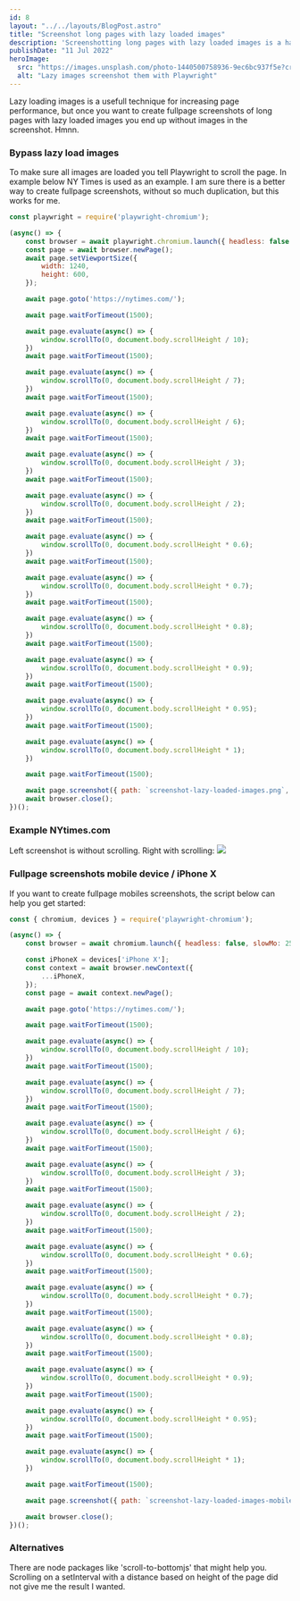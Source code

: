 ```yaml
---
id: 8
layout: "../../layouts/BlogPost.astro"
title: "Screenshot long pages with lazy loaded images"
description: 'Screenshotting long pages with lazy loaded images is a hassle. See how I do manage....'
publishDate: "11 Jul 2022"
heroImage:
  src: "https://images.unsplash.com/photo-1440500758936-9ec6bc937f5e?crop=entropy&cs=tinysrgb&fit=crop&fm=jpg&h=420&ixid=MnwxfDB8MXxyYW5kb218MHx8fHx8fHx8MTY1OTY4Mjc2OA&ixlib=rb-1.2.1&q=80&w=840"
  alt: "Lazy images screenshot them with Playwright"
---
```


Lazy loading images is a usefull technique for increasing page performance, but once you want to create fullpage screenshots of long pages with lazy loaded images you end up without images in the screenshot. Hmnn. 

### Bypass lazy load images
To make sure all images are loaded you tell Playwright to scroll the page. In example below NY Times is used as an example.
I am sure there is a better way to create fullpage screenshots, without so much duplication, but this works for me. 


```js
const playwright = require('playwright-chromium');

(async() => {
    const browser = await playwright.chromium.launch({ headless: false });
    const page = await browser.newPage();
    await page.setViewportSize({
        width: 1240,
        height: 600,
    });

    await page.goto('https://nytimes.com/');

    await page.waitForTimeout(1500);

    await page.evaluate(async() => {
        window.scrollTo(0, document.body.scrollHeight / 10);
    })
    await page.waitForTimeout(1500);

    await page.evaluate(async() => {
        window.scrollTo(0, document.body.scrollHeight / 7);
    })
    await page.waitForTimeout(1500);

    await page.evaluate(async() => {
        window.scrollTo(0, document.body.scrollHeight / 6);
    })
    await page.waitForTimeout(1500);

    await page.evaluate(async() => {
        window.scrollTo(0, document.body.scrollHeight / 3);
    })
    await page.waitForTimeout(1500);

    await page.evaluate(async() => {
        window.scrollTo(0, document.body.scrollHeight / 2);
    })
    await page.waitForTimeout(1500);

    await page.evaluate(async() => {
        window.scrollTo(0, document.body.scrollHeight * 0.6);
    })
    await page.waitForTimeout(1500);

    await page.evaluate(async() => {
        window.scrollTo(0, document.body.scrollHeight * 0.7);
    })
    await page.waitForTimeout(1500);

    await page.evaluate(async() => {
        window.scrollTo(0, document.body.scrollHeight * 0.8);
    })
    await page.waitForTimeout(1500);

    await page.evaluate(async() => {
        window.scrollTo(0, document.body.scrollHeight * 0.9);
    })
    await page.waitForTimeout(1500);

    await page.evaluate(async() => {
        window.scrollTo(0, document.body.scrollHeight * 0.95);
    })
    await page.waitForTimeout(1500);

    await page.evaluate(async() => {
        window.scrollTo(0, document.body.scrollHeight * 1);
    })

    await page.waitForTimeout(1500);

    await page.screenshot({ path: `screenshot-lazy-loaded-images.png`, fullPage: true });
    await browser.close();
})();
````

### Example NYtimes.com
Left screenshot is without scrolling. Right with scrolling:
<img src="/assets/screenshot-lazy-loaded-images.jpg">


### Fullpage screenshots mobile device / iPhone X
If you want to create fullpage mobiles screenshots, the script below can help you get started:  

```js
const { chromium, devices } = require('playwright-chromium');

(async() => {
    const browser = await chromium.launch({ headless: false, slowMo: 250 });

    const iPhoneX = devices['iPhone X'];
    const context = await browser.newContext({
        ...iPhoneX,
    });
    const page = await context.newPage();

    await page.goto('https://nytimes.com/');

    await page.waitForTimeout(1500);

    await page.evaluate(async() => {
        window.scrollTo(0, document.body.scrollHeight / 10);
    })
    await page.waitForTimeout(1500);

    await page.evaluate(async() => {
        window.scrollTo(0, document.body.scrollHeight / 7);
    })
    await page.waitForTimeout(1500);

    await page.evaluate(async() => {
        window.scrollTo(0, document.body.scrollHeight / 6);
    })
    await page.waitForTimeout(1500);

    await page.evaluate(async() => {
        window.scrollTo(0, document.body.scrollHeight / 3);
    })
    await page.waitForTimeout(1500);

    await page.evaluate(async() => {
        window.scrollTo(0, document.body.scrollHeight / 2);
    })
    await page.waitForTimeout(1500);

    await page.evaluate(async() => {
        window.scrollTo(0, document.body.scrollHeight * 0.6);
    })
    await page.waitForTimeout(1500);

    await page.evaluate(async() => {
        window.scrollTo(0, document.body.scrollHeight * 0.7);
    })
    await page.waitForTimeout(1500);

    await page.evaluate(async() => {
        window.scrollTo(0, document.body.scrollHeight * 0.8);
    })
    await page.waitForTimeout(1500);

    await page.evaluate(async() => {
        window.scrollTo(0, document.body.scrollHeight * 0.9);
    })
    await page.waitForTimeout(1500);

    await page.evaluate(async() => {
        window.scrollTo(0, document.body.scrollHeight * 0.95);
    })
    await page.waitForTimeout(1500);

    await page.evaluate(async() => {
        window.scrollTo(0, document.body.scrollHeight * 1);
    })

    await page.waitForTimeout(1500);

    await page.screenshot({ path: `screenshot-lazy-loaded-images-mobile.jpeg`, fullPage: true, quality: 30, type: 'jpeg' });

    await browser.close();
})();
```

### Alternatives
There are node packages like 'scroll-to-bottomjs' that might help you. Scrolling on a setInterval with a distance based on height of the page did not give me the result I wanted. 